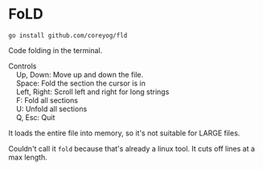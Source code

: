 # FoLD

```
go install github.com/coreyog/fld
```

Code folding in the terminal.

Controls  
&nbsp;&nbsp;&nbsp;&nbsp;Up, Down: Move up and down the file.  
&nbsp;&nbsp;&nbsp;&nbsp;Space: Fold the section the cursor is in  
&nbsp;&nbsp;&nbsp;&nbsp;Left, Right: Scroll left and right for long strings  
&nbsp;&nbsp;&nbsp;&nbsp;F: Fold all sections  
&nbsp;&nbsp;&nbsp;&nbsp;U: Unfold all sections  
&nbsp;&nbsp;&nbsp;&nbsp;Q, Esc: Quit  

It loads the entire file into memory, so it's not suitable for LARGE files.

Couldn't call it `fold` because that's already a linux tool. It cuts off lines at a
max length.
